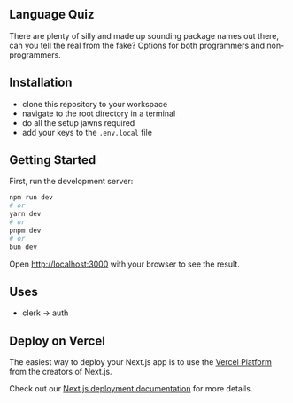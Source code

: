 ## Language Quiz
There are plenty of silly and made up sounding package names out there, can you tell the real from the fake? Options for both programmers and non-programmers.

## Installation
  - clone this repository to your workspace
  - navigate to the root directory in a terminal
  - do all the setup jawns required
  - add your keys to the `.env.local` file

## Getting Started

First, run the development server:

```bash
npm run dev
# or
yarn dev
# or
pnpm dev
# or
bun dev
```

Open [http://localhost:3000](http://localhost:3000) with your browser to see the result.


## Uses
  - clerk -> auth

## Deploy on Vercel

The easiest way to deploy your Next.js app is to use the [Vercel Platform](https://vercel.com/new?utm_medium=default-template&filter=next.js&utm_source=create-next-app&utm_campaign=create-next-app-readme) from the creators of Next.js.

Check out our [Next.js deployment documentation](https://nextjs.org/docs/app/building-your-application/deploying) for more details.
